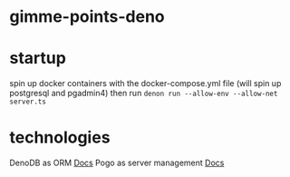 # gimme-points-deno

# startup
spin up docker containers with the docker-compose.yml file (will spin up postgresql and pgadmin4)
then run 
```denon run --allow-env --allow-net server.ts```

# technologies
DenoDB as ORM [Docs](https://eveningkid.com/denodb-docs/)
Pogo as server management [Docs](https://deno.land/x/pogo@v0.5.2/docs)
